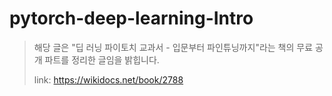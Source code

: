 # pytorch-deep-learning-Intro

> 해당 글은 "딥 러닝 파이토치 교과서 - 입문부터 파인튜닝까지"라는 책의 무료 공개 파트를 정리한 글임을 밝힙니다.
> 
> link: <https://wikidocs.net/book/2788>
